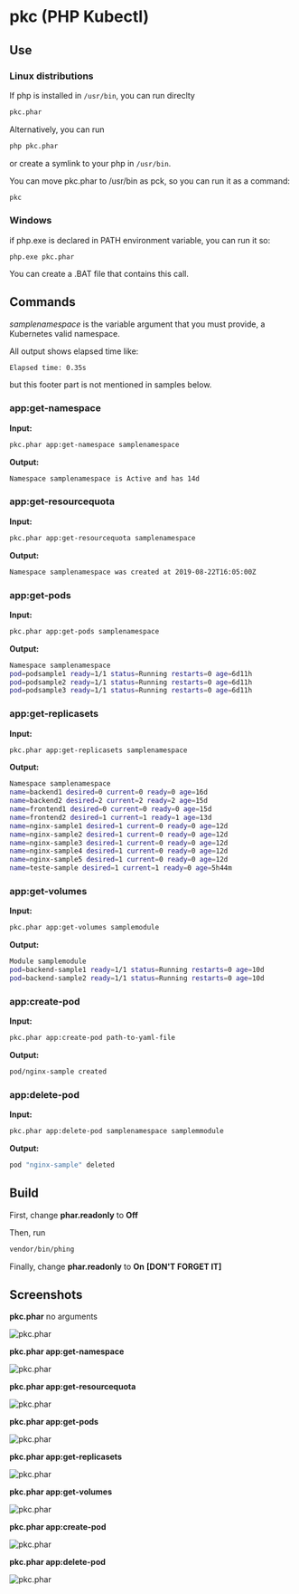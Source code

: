 # pkc (PHP Kubectl)

## Use

### Linux distributions

If php is installed in `/usr/bin`, you can run direclty

```bash
pkc.phar
```
Alternatively, you can run

```bash
php pkc.phar
```
or create a symlink to your php in `/usr/bin`.

You can move pkc.phar to /usr/bin as pck, so you can run it as a command:

```bash
pkc
```

### Windows

if php.exe is declared in PATH environment variable, you can run it so:

```
php.exe pkc.phar
```

You can create a .BAT file that contains this call.

## Commands 

*samplenamespace* is the variable argument that you must provide, a Kubernetes valid namespace.

All output shows elapsed time like:

```bash
Elapsed time: 0.35s
```

but this footer part is not mentioned in samples below.

### app:get-namespace

**Input:**

```bash
pkc.phar app:get-namespace samplenamespace
```
**Output:**

```bash
Namespace samplenamespace is Active and has 14d
```

### app:get-resourcequota

**Input:**

```bash
pkc.phar app:get-resourcequota samplenamespace
```
**Output:**

```bash
Namespace samplenamespace was created at 2019-08-22T16:05:00Z
```

### app:get-pods

**Input:**

```bash
pkc.phar app:get-pods samplenamespace
```
**Output:**

```bash
Namespace samplenamespace
pod=podsample1 ready=1/1 status=Running restarts=0 age=6d11h
pod=podsample2 ready=1/1 status=Running restarts=0 age=6d11h
pod=podsample3 ready=1/1 status=Running restarts=0 age=6d11h
```

### app:get-replicasets

**Input:**

```bash
pkc.phar app:get-replicasets samplenamespace
```
**Output:**

```bash
Namespace samplenamespace
name=backend1 desired=0 current=0 ready=0 age=16d
name=backend2 desired=2 current=2 ready=2 age=15d
name=frontend1 desired=0 current=0 ready=0 age=15d
name=frontend2 desired=1 current=1 ready=1 age=13d
name=nginx-sample1 desired=1 current=0 ready=0 age=12d
name=nginx-sample2 desired=1 current=0 ready=0 age=12d
name=nginx-sample3 desired=1 current=0 ready=0 age=12d
name=nginx-sample4 desired=1 current=0 ready=0 age=12d
name=nginx-sample5 desired=1 current=0 ready=0 age=12d
name=teste-sample desired=1 current=1 ready=0 age=5h44m
```

### app:get-volumes

**Input:**

```bash
pkc.phar app:get-volumes samplemodule
```
**Output:**

```bash
Module samplemodule
pod=backend-sample1 ready=1/1 status=Running restarts=0 age=10d
pod=backend-sample2 ready=1/1 status=Running restarts=0 age=10d
```

### app:create-pod

**Input:**

```bash
pkc.phar app:create-pod path-to-yaml-file
```
**Output:**

```bash
pod/nginx-sample created
```

### app:delete-pod

**Input:**

```bash
pkc.phar app:delete-pod samplenamespace samplemmodule
```
**Output:**

```bash
pod "nginx-sample" deleted

```
  
## Build

First, change **phar.readonly** to **Off**

Then, run 

```bash
vendor/bin/phing
```

Finally, change **phar.readonly** to **On** **[DON'T FORGET IT]**

## Screenshots

**pkc.phar** no arguments

![pkc.phar](images/pkc01.png)

**pkc.phar app:get-namespace**

![pkc.phar](images/pkc02.png)

**pkc.phar app:get-resourcequota**

![pkc.phar](images/pkc03.png)

**pkc.phar app:get-pods**

![pkc.phar](images/pkc04.png)

**pkc.phar app:get-replicasets**

![pkc.phar](images/pkc05.png)

**pkc.phar app:get-volumes**

![pkc.phar](images/pkc06.png)

**pkc.phar app:create-pod**

![pkc.phar](images/pkc07.png)

**pkc.phar app:delete-pod**

![pkc.phar](images/pkc08.png)


